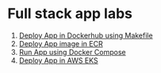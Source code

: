 # Full stack app labs

1. [Deploy App in Dockerhub using Makefile](https://github.com/poridhiEng/poridhi-labs/tree/main/Poridhi%20Labs/Full-stack-app/Docker%20Image%20using%20Makefile)
2. [Deploy App image in ECR ](https://github.com/poridhiEng/poridhi-labs/tree/main/Poridhi%20Labs/Full-stack-app/Deploy%20React-NodeJS%20app%20in%20ECR)
3. [Run App using Docker Compose](https://github.com/poridhiEng/poridhi-labs/tree/main/Poridhi%20Labs/Full-stack-app/Deploy%20App%20Using%20Docker%20Compose)
4. [Deploy App in AWS EKS](https://github.com/poridhiEng/poridhi-labs/tree/main/Poridhi%20Labs/Full-stack-app/Deploy%20App%20in%20EKS)

